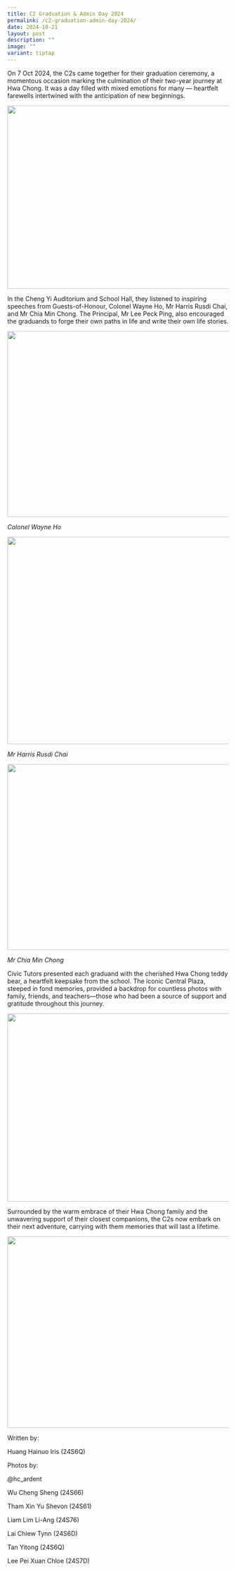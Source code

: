 ```yaml
---
title: C2 Graduation & Admin Day 2024
permalink: /c2-graduation-admin-day-2024/
date: 2024-10-21
layout: post
description: ""
image: ""
variant: tiptap
---
```

<p>On 7 Oct 2024, the C2s came together for their graduation ceremony, a
momentous occasion marking the culmination of their two-year journey at
Hwa Chong. It was a day filled with mixed emotions for many — heartfelt
farewells intertwined with the anticipation of new beginnings.</p>
<div class="isomer-image-wrapper">
<img style="margin-left:0px;margin-top:0px;" height="416" width="624" src="https://lh7-rt.googleusercontent.com/docsz/AD_4nXfgexYCpQxlY8sF4m-qmU4WIY7apU4lql8mQuqknuJqKtdKoUt25y42HEoydVuDidKoxEJ9QkBHMZLv7ibOQ6qik5iBawLfd1m-0lDuXyNdSvRXJZid-D-ohSem02_0dFGKHVHbCF4kPSpAMJ0SuDWAfxos?key=SS3NZkCX5b9vDnB9uu6sKg">
</div>
<p>In the Cheng Yi Auditorium and School Hall, they listened to inspiring
speeches from Guests-of-Honour, Colonel Wayne Ho, Mr Harris Rusdi Chai,
and Mr Chia Min Chong. The Principal, Mr Lee Peck Ping, also encouraged
the graduands to forge their own paths in life and write their own life
stories.</p>
<div class="isomer-image-wrapper">
<img style="margin-left:0px;margin-top:0px;" height="422" width="634" src="https://lh7-rt.googleusercontent.com/docsz/AD_4nXdWIYvEwD2w6XGp5_aBH_bdVLdQgp_tb9pFhdFdiVnJRwLkxUc0lsoYeIfYGTkONf4ZSoQzXMFFExB_LMQol8E0YaotPUBvmuEVTt9kMz6leSR1YNjEaEZ3XfKdd2mSL4hEHJRhbVUqjj3_-fVRFZAl4Oc?key=SS3NZkCX5b9vDnB9uu6sKg">
</div>
<p><em>Colonel Wayne Ho</em>
</p>
<div class="isomer-image-wrapper">
<img style="margin-left:0px;margin-top:0px;" height="471" width="633" src="https://lh7-rt.googleusercontent.com/docsz/AD_4nXfjcLZaFwQZ2cYqghYN_VXE56pqkheSsmN1YeGqukh2aNFxnhIyzPSStviWHx2bZtQ8fxYa5XkOpvEzF_ap5isxPEq-TR8AhHP-tsM4PyzPvaOA2dt5mMYjSTMZ-ap7XX5Zh6sZ2uV_z3QoNCy8Xff_vZ4?key=SS3NZkCX5b9vDnB9uu6sKg">
</div>
<p><em>Mr Harris Rusdi Chai</em>
</p>
<div class="isomer-image-wrapper">
<img style="margin-left:0px;margin-top:0px;" height="422" width="633" src="https://lh7-rt.googleusercontent.com/docsz/AD_4nXdIOFCoUIUf9ItBTPwmI3-hKBSA2KTJ7icjkBzv5u4ccSFAZ6bgGnQG3jV8mKparfR2ggst6hi0FidUOYW_nH9ASRL8ANp8Ccs28KU1TGpgktSkCDNopT80_6DNXvaKvdbn7FIgxfoEs6YIMVhpgF897vc?key=SS3NZkCX5b9vDnB9uu6sKg">
</div>
<p><em>Mr Chia Min Chong</em>
</p>
<p>Civic Tutors presented each graduand with the cherished Hwa Chong teddy
bear, a heartfelt keepsake from the school. The iconic Central Plaza, steeped
in fond memories, provided a backdrop for countless photos with family,
friends, and teachers—those who had been a source of support and gratitude
throughout this journey.</p>
<div class="isomer-image-wrapper">
<img style="margin-left:0px;margin-top:0px;" height="427" width="641" src="https://lh7-rt.googleusercontent.com/docsz/AD_4nXfnSKvfTShYZpycGo66iRKfKwIaASUiBcpqf3_VFvH9bKQ-s2sQhuQ9wktHpcvH0oWFtGZIXyVAFAy-Ow7vjPjXqxDNKIgA6r9ElPDJnpHfJDJ5y8hQQbS3mfYyOqo1SXZphqJ1uUSme74Ic4HA7JJBTIdq?key=SS3NZkCX5b9vDnB9uu6sKg">
</div>
<p>Surrounded by the warm embrace of their Hwa Chong family and the unwavering
support of their closest companions, the C2s now embark on their next adventure,
carrying with them memories that will last a lifetime.</p>
<div class="isomer-image-wrapper">
<img style="margin-left:0px;margin-top:0px;" height="435" width="653" src="https://lh7-rt.googleusercontent.com/docsz/AD_4nXfxFugB6r3NUFXqTq42IL0j-b17X80hGGE4DyZ65dqs8x9TBA_-Q1ec24UsVIvGiVMxhf8t7v74x-xN1lwuy4gf3vzrPa38Msw6qZmAA6SIPTPO_dojgJ1JG3bIWZstQgd_sOaziAGitTQURM3IHzrqsWU?key=SS3NZkCX5b9vDnB9uu6sKg">
</div>
<p>Written by:</p>
<p>Huang Hainuo Iris (24S6Q)</p>
<p></p>
<p>Photos by:</p>
<p>@hc_ardent</p>
<p>Wu Cheng Sheng (24S66)</p>
<p>Tham Xin Yu Shevon (24S61)</p>
<p>Liam Lim Li-Ang (24S76)</p>
<p>Lai Chiew Tynn (24S6D)</p>
<p>Tan Yitong (24S6Q)</p>
<p>Lee Pei Xuan Chloe (24S7D)</p>